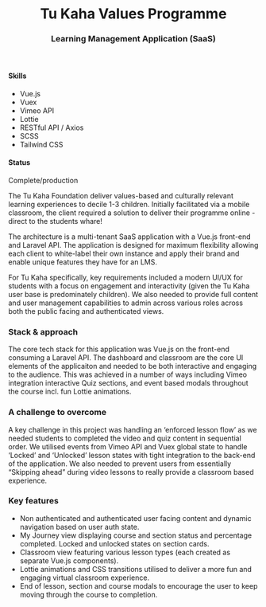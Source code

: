 <header class="project__banner">
<div class="wrapper">
<div class="flex flex-wrap -mx-5 overflow-hidden">
<div class="mt-5 px-5 w-full overflow-hidden lg:w-1/3">
<div class="pt-8">
<h1>

# Tu Kaha Values Programme

</h1>
</div>
<div>
<h3>

### Learning Management Application (SaaS) 

</h3>
</div>
</div>
</div>
</div>
</header>

<section class="project__intro">
<div class="wrapper">
<div class="flex flex-wrap -mx-5 overflow-hidden">
<div class="project__skills">

#### Skills

- Vue.js
- Vuex
- Vimeo API
- Lottie
- RESTful API / Axios
- SCSS  
- Tailwind CSS

<div class="mt-6">
<h4>Status</h4>
<div class="flex items-center">
<p>Complete/production</p>
</div>
</div>
</div>
<div class="project__description">

The Tu Kaha Foundation deliver values-based and culturally relevant learning experiences to decile 1-3 children. Initially facilitated via a mobile classroom, the client required a solution to deliver their programme online - direct to the students whare! 

The architecture is a multi-tenant SaaS application with a Vue.js front-end and Laravel API. The application is designed for maximum flexibility allowing each client to white-label their own instance and apply their brand and enable unique features they have for an LMS. 

For Tu Kaha specifically, key requirements included a modern UI/UX for students with a focus on engagement and interactivity (given the Tu Kaha user base is predominately children). We also needed to provide full content and user management capabilities to admin across various roles across both the public facing and authenticated views.

</div>
</div>
</div>
</section>

<section class="project__mobile__grid">
<div class="wrapper">
<div class="grid gap-20 md:grid-cols-3">
<div class="col-span-1 flex justify-center">
<global-image
  src="tk-values-mobile.png"
  alt="Tu Kaha - Values Programme"
></global-image>
</div>
<div class="col-span-1 flex justify-center">
<global-image
  src="tk-video-mobile.png"
  alt="Tu Kaha - Classroom"
></global-image>
</div>
<div class="col-span-1 flex justify-center">
<global-image
  src="tk-recap-mobile.png"
  alt="Tu Kaha - modal"
></global-image>
</div>
</div>
<div class="col-span-1 flex justify-center">
</div>
</div>
</div>
</section>

<section id="long-description" class="project__long__description">
<div class="wrapper">
<div class="flex flex-wrap -mx-5 overflow-hidden">
<div class="project__long__description__title">

### Stack & approach

</div>
<div class="project__long__description__content">

The core tech stack for this application was Vue.js on the front-end consuming a Laravel API. The dashboard and classroom are the core UI elements of the applicaiton and needed to be both interactive and engaging to the audience. This was achieved in a number of ways including Vimeo integration interactive Quiz sections, and event based modals throughout the course incl. fun Lottie animations.

</div>
</div>
<div class="flex flex-wrap -mx-5 overflow-hidden">
<div class="project__long__description__title">

### A challenge to overcome

</div>
<div class="project__long__description__content">

A key challenge in this project was handling an ‘enforced lesson flow’ as we needed students to completed the video and quiz content in sequential order. We utilised events from Vimeo API and Vuex global state to handle ‘Locked’ and ‘Unlocked’ lesson states with tight integration to the back-end of the application. We also needed to prevent users from essentially “Skipping ahead” during video lessons to really provide a classroom based experience. 

</div>
</div>
<div class="flex flex-wrap -mx-5 overflow-hidden">
<div class="project__long__description__title">

### Key features

</div>
<div class="project__long__description__content">

- Non authenticated and authenticated user facing content and dynamic navigation based on user auth state.
- My Journey view displaying course and section status and percentage completed. Locked and unlocked states on section cards.
- Classroom view featuring various lesson types (each created as separate Vue.js components).
- Lottie animations and CSS transitions utilised to deliver a more fun and engaging virtual classroom experience.  
- End of lesson, section and course modals to encourage the user to keep moving through the course to completion.

</div>
</div>
</div>
</section>

<section class="project__hero__desktop">
<div class="wrapper">
<global-image
  src="tk-desktop.png"
  alt="Tu Kaha - Dashboard"
></global-image>
</div>
</section>
